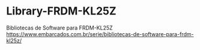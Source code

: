 # Library-FRDM-KL25Z

Bibliotecas de Software para FRDM-KL25Z
https://www.embarcados.com.br/serie/bibliotecas-de-software-para-frdm-kl25z/
